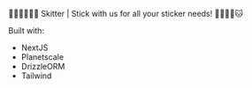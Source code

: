 🐱‍🐉🐱‍🐉🐱‍🐉 Skitter | Stick with us for all your sticker needs! 🐱‍🐉🐱‍🐉🐱‍

Built with:
- NextJS
- Planetscale
- DrizzleORM
- Tailwind


